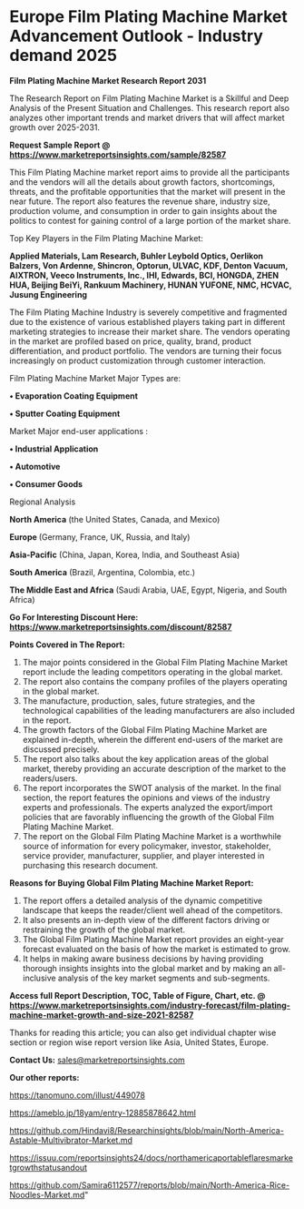 # Europe Film Plating Machine Market Advancement Outlook - Industry demand 2025

<strong>Film Plating Machine Market Research Report 2031</strong>

The Research Report on Film Plating Machine Market is a Skillful and Deep Analysis of the Present Situation and Challenges. This research report also analyzes other important trends and market drivers that will affect market growth over 2025-2031.

<strong>Request Sample Report @ <a href=https://www.marketreportsinsights.com/sample/82587>https://www.marketreportsinsights.com/sample/82587</a></strong>

This Film Plating Machine market report aims to provide all the participants and the vendors will all the details about growth factors, shortcomings, threats, and the profitable opportunities that the market will present in the near future. The report also features the revenue share, industry size, production volume, and consumption in order to gain insights about the politics to contest for gaining control of a large portion of the market share.

Top Key Players in the Film Plating Machine Market:

<strong>Applied Materials, Lam Research, Buhler Leybold Optics, Oerlikon Balzers, Von Ardenne, Shincron, Optorun, ULVAC, KDF, Denton Vacuum, AIXTRON, Veeco Instruments, Inc., IHI, Edwards, BCI, HONGDA, ZHEN HUA, Beijing BeiYi, Rankuum Machinery, HUNAN YUFONE, NMC, HCVAC, Jusung Engineering</strong>

The Film Plating Machine Industry is severely competitive and fragmented due to the existence of various established players taking part in different marketing strategies to increase their market share. The vendors operating in the market are profiled based on price, quality, brand, product differentiation, and product portfolio. The vendors are turning their focus increasingly on product customization through customer interaction.

Film Plating Machine Market Major Types are:

<strong>• Evaporation Coating Equipment

• Sputter Coating Equipment</strong>

Market Major end-user applications :

<strong>• Industrial Application

• Automotive

• Consumer Goods</strong>

Regional Analysis

</u><strong><b>North America</b></strong> (the United States, Canada, and Mexico)

<strong><b>Europe </b></strong>(Germany, France, UK, Russia, and Italy)

<strong><b>Asia-Pacific</b></strong> (China, Japan, Korea, India, and Southeast Asia)

<strong><b>South America</b></strong> (Brazil, Argentina, Colombia, etc.)

<strong><b>The Middle East and Africa</b></strong> (Saudi Arabia, UAE, Egypt, Nigeria, and South Africa)

<strong>Go For Interesting Discount Here: <a href=https://www.marketreportsinsights.com/discount/82587>https://www.marketreportsinsights.com/discount/82587</a></strong>

<strong>Points Covered in The Report:</strong>
<ol>
  <li>The major points considered in the Global Film Plating Machine Market report include the leading competitors operating in the global market.</li>
  <li>The report also contains the company profiles of the players operating in the global market.</li>
  <li>The manufacture, production, sales, future strategies, and the technological capabilities of the leading manufacturers are also included in the report.</li>
  <li>The growth factors of the Global Film Plating Machine Market are explained in-depth, wherein the different end-users of the market are discussed precisely.</li>
  <li>The report also talks about the key application areas of the global market, thereby providing an accurate description of the market to the readers/users.</li>
  <li>The report incorporates the SWOT analysis of the market. In the final section, the report features the opinions and views of the industry experts and professionals. The experts analyzed the export/import policies that are favorably influencing the growth of the Global Film Plating Machine Market.</li>
  <li>The report on the Global Film Plating Machine Market is a worthwhile source of information for every policymaker, investor, stakeholder, service provider, manufacturer, supplier, and player interested in purchasing this research document.</li>
</ol>
<strong>Reasons for Buying Global Film Plating Machine Market Report:</strong>

<ol>
  <li>The report offers a detailed analysis of the dynamic competitive landscape that keeps the reader/client well ahead of the competitors.</li>
  <li>It also presents an in-depth view of the different factors driving or restraining the growth of the global market.</li>
  <li>The Global Film Plating Machine Market report provides an eight-year forecast evaluated on the basis of how the market is estimated to grow.</li>
  <li>It helps in making aware business decisions by having providing thorough insights insights into the global market and by making an all-inclusive analysis of the key market segments and sub-segments.</li>
</ol>
<strong>Access full Report Description, TOC, Table of Figure, Chart, etc. @ <a href=https://www.marketreportsinsights.com/industry-forecast/film-plating-machine-market-growth-and-size-2021-82587>https://www.marketreportsinsights.com/industry-forecast/film-plating-machine-market-growth-and-size-2021-82587</a></strong>


Thanks for reading this article; you can also get individual chapter wise section or region wise report version like Asia, United States, Europe.

<strong>Contact Us:</strong>
sales@marketreportsinsights.com

<strong>Our other reports:</strong>

<a href=https://tanomuno.com/illust/449078>https://tanomuno.com/illust/449078</a>

<a href=https://ameblo.jp/18yam/entry-12885878642.html>https://ameblo.jp/18yam/entry-12885878642.html</a>

<a href=https://github.com/Hindavi8/Researchinsights/blob/main/North-America-Astable-Multivibrator-Market.md>https://github.com/Hindavi8/Researchinsights/blob/main/North-America-Astable-Multivibrator-Market.md</a>

<a href=https://issuu.com/reportsinsights24/docs/northamericaportableflaresmarketgrowthstatusandout>https://issuu.com/reportsinsights24/docs/northamericaportableflaresmarketgrowthstatusandout</a>

<a href=https://github.com/Samira6112577/reports/blob/main/North-America-Rice-Noodles-Market.md>https://github.com/Samira6112577/reports/blob/main/North-America-Rice-Noodles-Market.md</a>"
